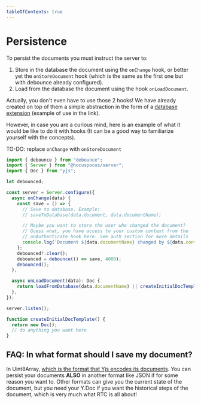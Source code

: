 ```yaml
---
tableOfContents: true
---
```


# Persistence

To persist the documents you must instruct the server to:

1. Store in the database the document using the `onChange` hook, or better yet the `onStoreDocument` hook (which is the same as the first one but with debounce already configured).
2. Load from the database the document using the hook `onLoadDocument`.

Actually, you don't even have to use those 2 hooks! We have already created on top of them a simple abstraction in the form of a [database extension](https://tiptap.dev/hocuspocus/server/database-extensions) (example of use in the link).

However, in case you are a curious mind, here is an example of what it would be like to do it with hooks (It can be a good way to familiarize yourself with the concepts).

TO-DO: replace `onChange` with `onStoreDocument`

```ts
import { debounce } from "debounce";
import { Server } from "@hocuspocus/server";
import { Doc } from "yjs";

let debounced;

const server = Server.configure({
  async onChange(data) {
    const save = () => {
      // Save to database. Example:
      // saveToDatabase(data.document, data.documentName);

      // Maybe you want to store the user who changed the document?
      // Guess what, you have access to your custom context from the
      // onAuthenticate hook here. See auth section for more details
      console.log(`Document ${data.documentName} changed by ${data.context.user.name}`);
    };
    debounced?.clear();
    debounced = debounce(() => save, 4000);
    debounced();
  },

  async onLoadDocument(data): Doc {
    return loadFromDatabase(data.documentName) || createInitialDocTemplate();
  },
});

server.listen();

function createInitialDocTemplate() {
  return new Doc();
  // do anything you want here
}
```

## FAQ: In what format should I save my document?

In Uint8Array, [which is the format that Yjs encodes its documents](https://docs.yjs.dev/api/document-updates). You can persist your documents **ALSO** in another format like JSON if for some reason you want to. Other formats can give you the current state of the document, but you need your Y.Doc if you want the historical steps of the document, which is very much what RTC is all about!
